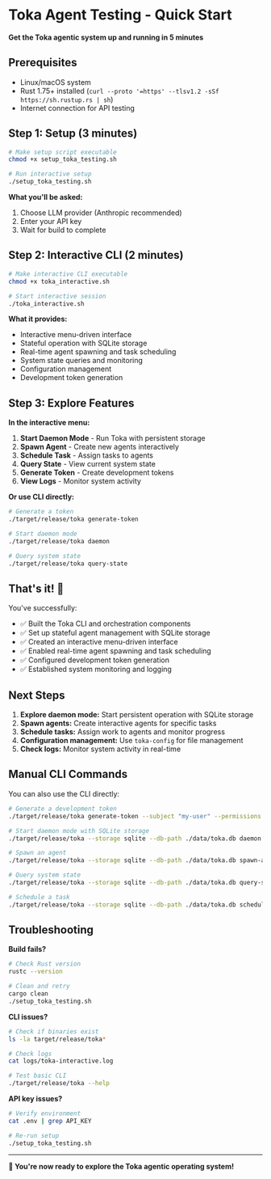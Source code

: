 # Toka Agent Testing - Quick Start

**Get the Toka agentic system up and running in 5 minutes**

## Prerequisites

- Linux/macOS system
- Rust 1.75+ installed (`curl --proto '=https' --tlsv1.2 -sSf https://sh.rustup.rs | sh`)
- Internet connection for API testing

## Step 1: Setup (3 minutes)

```bash
# Make setup script executable
chmod +x setup_toka_testing.sh

# Run interactive setup
./setup_toka_testing.sh
```

**What you'll be asked:**
1. Choose LLM provider (Anthropic recommended)
2. Enter your API key
3. Wait for build to complete

## Step 2: Interactive CLI (2 minutes)

```bash
# Make interactive CLI executable
chmod +x toka_interactive.sh

# Start interactive session
./toka_interactive.sh
```

**What it provides:**
- Interactive menu-driven interface
- Stateful operation with SQLite storage
- Real-time agent spawning and task scheduling
- System state queries and monitoring
- Configuration management
- Development token generation

## Step 3: Explore Features

**In the interactive menu:**
1. **Start Daemon Mode** - Run Toka with persistent storage
2. **Spawn Agent** - Create new agents interactively
3. **Schedule Task** - Assign tasks to agents
4. **Query State** - View current system state
5. **Generate Token** - Create development tokens
6. **View Logs** - Monitor system activity

**Or use CLI directly:**
```bash
# Generate a token
./target/release/toka generate-token

# Start daemon mode
./target/release/toka daemon

# Query system state
./target/release/toka query-state
```

## That's it! 🎉

You've successfully:
- ✅ Built the Toka CLI and orchestration components
- ✅ Set up stateful agent management with SQLite storage
- ✅ Created an interactive menu-driven interface
- ✅ Enabled real-time agent spawning and task scheduling
- ✅ Configured development token generation
- ✅ Established system monitoring and logging

## Next Steps

1. **Explore daemon mode:** Start persistent operation with SQLite storage
2. **Spawn agents:** Create interactive agents for specific tasks
3. **Schedule tasks:** Assign work to agents and monitor progress
4. **Configuration management:** Use `toka-config` for file management
5. **Check logs:** Monitor system activity in real-time

## Manual CLI Commands

You can also use the CLI directly:

```bash
# Generate a development token
./target/release/toka generate-token --subject "my-user" --permissions "read,write"

# Start daemon mode with SQLite storage
./target/release/toka --storage sqlite --db-path ./data/toka.db daemon

# Spawn an agent
./target/release/toka --storage sqlite --db-path ./data/toka.db spawn-agent --name "my-agent"

# Query system state
./target/release/toka --storage sqlite --db-path ./data/toka.db query-state

# Schedule a task
./target/release/toka --storage sqlite --db-path ./data/toka.db schedule-task --agent 123 --description "Process files"
```

## Troubleshooting

**Build fails?**
```bash
# Check Rust version
rustc --version

# Clean and retry
cargo clean
./setup_toka_testing.sh
```

**CLI issues?**
```bash
# Check if binaries exist
ls -la target/release/toka*

# Check logs
cat logs/toka-interactive.log

# Test basic CLI
./target/release/toka --help
```

**API key issues?**
```bash
# Verify environment
cat .env | grep API_KEY

# Re-run setup
./setup_toka_testing.sh
```

---

**🚀 You're now ready to explore the Toka agentic operating system!** 